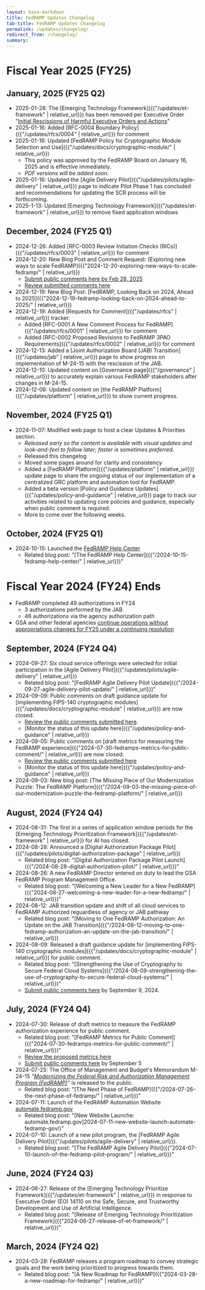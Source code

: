 ```yaml
---
layout: base-markdown
title: FedRAMP Updates Changelog
tab-title: FedRAMP Updates Changelog
permalink: /updates/changelog/
redirect_from: /changelog/
summary:
---
```


# Fiscal Year 2025 (FY25)

## January, 2025 (FY25 Q2)

- 2025-01-28: The [Emerging Technology
  Framework]({{"/updates/et-framework" | relative_url}}) has been removed per Executive Order
  "[Initial Rescissions of Harmful Executive Orders and Actions](https://www.whitehouse.gov/presidential-actions/2025/01/initial-rescissions-of-harmful-executive-orders-and-actions/)"
- 2025-01-16: Added [RFC-0004 Boundary
  Policy]({{"/updates/rfcs/0004" | relative_url}}) for comment
- 2025-01-16: Updated [FedRAMP Policy for Cryptographic Module Selection and
  Use]({{"/updates/docs/cryptographic-module/" | relative_url}})
  - This policy was approved by the FedRAMP Board on January 16, 2025 and is
    effective immediately.
  - _PDF versions will be added soon._
- 2025-01-16: Updated the [Agile Delivery
  Pilot]({{"/updates/pilots/agile-delivery" | relative_url}}) page to indicate
  Pilot Phase 1 has concluded and recommendations for updating the SCR process
  will be forthcoming.
- 2025-1-13: Updated [Emerging Technology
  Framework]({{"/updates/et-framework" | relative_url}}) to remove fixed
  application windows

## December, 2024 (FY25 Q1)

- 2024-12-26: Added [RFC-0003 Review Initiation Checks
  (RICs)]({{"/updates/rfcs/0003" | relative_url}}) for comment
- 2024-12-20: New Blog Post and Comment Request: [Exploring new ways to scale
  FedRAMP]({{"2024-12-20-exploring-new-ways-to-scale-fedramp/" | relative_url}})
  - [Submit public comments here by Feb 28, 2025](https://app.smartsheetgov.com/b/form/6aaf70211bb9471fad1de6048aaeda53)
  - [Review submitted comments here](https://app.smartsheetgov.com/b/publish?EQBCT=da8dd7d08d714e339942a2fe4332d8a8)
- 2024-12-19: New Blog Post: [FedRAMP, Looking Back on 2024, Ahead to
  2025]({{"2024-12-19-fedramp-looking-back-on-2024-ahead-to-2025/" | relative_url}})
- 2024-12-19: Added [Requests for Comment]({{"/updates/rfcs" | relative_url}})
  tracker.
  - Added [RFC-0001 A New Comment Process for
    FedRAMP]({{"/updates/rfcs/0001" | relative_url}}) for comment
  - Added [RFC-0002 Proposed Revisions to FedRAMP 3PAO
    Requirements]({{"/updates/rfcs/0002" | relative_url}}) for comment
- 2024-12-13: Added a [Joint Authorization Board (JAB)
  Transition]({{"/updates/jab" | relative_url}}) page to show progress on
  implementation of M-24-15 with the rescission of the JAB.
- 2024-12-10: Updated content on [Governance
  page]({{"/governance" | relative_url}}) to accurately explain various FedRAMP
  stakeholders after changes in M-24-15.
- 2024-12-06: Updated content on [the FedRAMP
  Platform]({{"/updates/platform" | relative_url}}) to show current progress.

## November, 2024 (FY25 Q1)

- 2024-11-07: Modified web page to host a clear Updates & Priorities section.
  - _Released early so the content is available with visual updates and
    look-and-feel to follow later; faster is sometimes preferred._
  - Released this changelog
  - Moved some pages around for clarity and consistency
  - Added a [FedRAMP Platform]({{"/updates/platform" | relative_url}}) update
    page to share the ongoing status of our implementation of a centralized GRC
    platform and automation tool for FedRAMP.
  - Added a beta version [Policy and Guidance
    Updates]({{"/updates/policy-and-guidance" | relative_url}}) page to track
    our activities related to updating core policies and guidance, especially
    when public comment is required.
  - More to come over the following weeks.

## October, 2024 (FY25 Q1)

- 2024-10-15: Launched the [FedRAMP Help Center](https://help.fedramp.gov)
  - Related blog post: "[The FedRAMP Help
    Center]({{"/2024-10-15-fedramp-help-center/" | relative_url}})"

# Fiscal Year 2024 (FY24) Ends

- FedRAMP completed 49 authorizations in FY24
  - 3 authorizations performed by the JAB
  - 46 authorizations via the agency authorization path
- GSA and other federal agencies
  [continue operations without appropriations changes for FY25 under a continuing resolution](https://www.whitehouse.gov/briefing-room/legislation/2024/09/26/press-release-bill-signed-h-r-9747/)

## September, 2024 (FY24 Q4)

- 2024-09-27: Six cloud service offerings were selected for initial
  participation in the [Agile Delivery
  Pilot]({{"/updates/pilots/agile-delivery" | relative_url}})
  - Related blog post: "[FedRAMP Agile Delivery Pilot
    Update]({{"/2024-09-27-agile-delivery-pilot-update/" | relative_url}})"
- 2024-09-09: Public comments on draft guidance update for [implementing
  FIPS-140 cryptographic
  modules]({{"/updates/docs/cryptographic-module" | relative_url}}) are now
  closed.
  - [Review the public comments submitted here](https://app.smartsheetgov.com/b/publish?EQBCT=be27aa7ed4404614a448e51112f28469).
  - [Monitor the status of this update
    here]({{"/updates/policy-and-guidance" | relative_url}})
- 2024-09-05: Public comments on [draft metrics for measuring the FedRAMP
  experience]({{"2024-07-30-fedramps-metrics-for-public-comment/" | relative_url}})
  are now closed.
  - [Review the public comments submitted here](https://app.smartsheetgov.com/b/publish?EQBCT=2d86a23838f2450b97ee4d38424418e3)
  - [Monitor the status of this update
    here]({{"/updates/policy-and-guidance" | relative_url}})
- 2024-09-03: New blog post: [The Missing Piece of Our Modernization Puzzle: The
  FedRAMP
  Platform]({{"/2024-09-03-the-missing-piece-of-our-modernization-puzzle-the-fedramp-platform/" | relative_url}})

## August, 2024 (FY24 Q4)

- 2024-08-31: The first in a series of application window periods for the
  [Emerging Technology Prioritization
  Framework]({{"/updates/et-framework" | relative_url}}) for AI has closed.
- 2024-08-28: Announced a [Digital Authorization Package
  Pilot]({{"/updates/pilots/digital-authorization-package" | relative_url}})
  - Related blog post: "[Digital Authorization Package Pilot
    Launch]({{"/2024-08-28-digital-authorization-pilot/" | relative_url}})"
- 2024-08-26: A new FedRAMP Director entered on duty to lead the GSA FedRAMP
  Program Management Office.
  - Related blog post: "[Welcoming a New Leader for a New
    FedRAMP]({{"2024-08-27-welcoming-a-new-leader-for-a-new-fedramp/" | relative_url}})"
- 2024-08-12: JAB transition update and shift of all cloud services to FedRAMP
  Authorized reguardless of agency or JAB pathway
  - Related blog post: "[Moving to One FedRAMP Authorization: An Update on the
    JAB
    Transition]({{"/2024-08-12-moving-to-one-fedramp-authorization-an-update-on-the-jab-transition/" | relative_url}})
- 2024-08-09: Released a draft guidance update for [implementing FIPS-140
  cryptographic
  modules]({{"/updates/docs/cryptographic-module" | relative_url}}) for public
  comment.
  - Related blog post: "[Strengthening the Use of Cryptography to Secure Federal
    Cloud
    Systems]({{"/2024-08-09-strengthening-the-use-of-cryptography-to-secure-federal-cloud-systems/" | relative_url}})"
  - [Submit public comments here](https://app.smartsheetgov.com/b/form/f9d1986f7c9243c39432f54cd1be0cfc)
    by September 9, 2024.

## July, 2024 (FY24 Q4)

- 2024-07-30: Release of draft metrics to measure the FedRAMP authorization
  experience for public comment.
  - Related blog post: "[FedRAMP Metrics for Public
    Comment]({{"2024-07-30-fedramps-metrics-for-public-comment/" | relative_url}})"
  - [Review the proposed metrics here](https://publish.smartsheetgov.com/d242efc37a9d49b099de97e82913454e)
  - [Submit public comments here](https://app.smartsheetgov.com/b/form/3f17415b268a4eb083bb4e1c2098d8fd)
    by September 5
- 2024-07-25: The Office of Management and Budget's Memorandum M-24-15
  _"[Modernizing the Federal Risk and Authorization Management Program (FedRAMP)](https://www.whitehouse.gov/wp-content/uploads/2024/07/M-24-15-Modernizing-the-Federal-Risk-and-Authorization-Management-Program.pdf)"_
  is released to the public.
  - Related blog post: "[The Next Phase of
    FedRAMP]({{"/2024-07-26-the-next-phase-of-fedramp/" | relative_url}})"
- 2024-07-11: Launch of the FedRAMP Automation Website
  [automate.fedramp.gov](https://automate.fedramp.gov)
  - Related blog post: "[New Website Launche:
    automate.fedramp.gov]2024-07-11-new-website-launch-automate-fedramp-gov/)"
- 2024-07-10: Launch of a new pilot program, the [FedRAMP Agile Delivery
  Pilot]({{"/updates/pilots/agile-delivery" | relative_url}}).
  - Related blog post: "[The FedRAMP Agile Delivery
    Pilot]({{"2024-07-10-launch-of-the-fedramp-pilot-program/" | relative_url}})"

## June, 2024 (FY24 Q3)

- 2024-06-27: Release of the [Emerging Technology Prioritize
  Framework]({{"/updates/et-framework" | relative_url}}) in response to
  Executive Order (EO) 14110 on the Safe, Secure, and Trustworthy Development
  and Use of Artificial Intelligence.
  - Related blog post: "[Release of Emerging Technology Prioritization
    Framework]({{"2024-06-27-release-of-et-framework/" | relative_url}})"

## March, 2024 (FY24 Q2)

- 2024-03-28: FedRAMP releases a program roadmap to convey strategic goals and
  the work being prioritized to progress towards them.
  - Related blog post: "[A New Roadmap for
    FedRAMP]({{"2024-03-28-a-new-roadmap-for-fedramp/" | relative_url}})"
